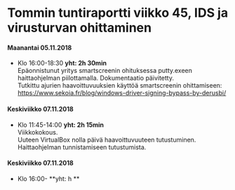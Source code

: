 # Tommin tuntiraportti viikko 45, IDS ja virusturvan ohittaminen

#### Maanantai 05.11.2018
* Klo 16:00-18:30 **yht: 2h 30min**  
Epäonnistunut yritys smartscreenin ohituksessa putty.exeen haittaohjelman piilottamalla. Dokumentaatio päivitetty.  
Tutkittu ajurien haavoittuvuuksien käyttöä smartscreenin ohittamiseen: https://www.sekoia.fr/blog/windows-driver-signing-bypass-by-derusbi/  

#### Keskiviikko 07.11.2018
* Klo 11:45-14:00  **yht: 2h 15min**  
Viikkokokous.  
Uuteen VirtualBox nolla päivä haavoittuvuuteen tutustuminen.  
Haittaohjelman tunnistamiseen tutustumista.  

#### Keskiviikko 07.11.2018
* Klo 16:00-   **yht: h **  



